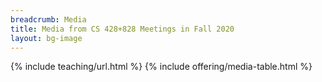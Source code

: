 ```yaml
---
breadcrumb: Media
title: Media from CS 428+828 Meetings in Fall 2020
layout: bg-image
---
```

{% include teaching/url.html %}
{% include offering/media-table.html %}
